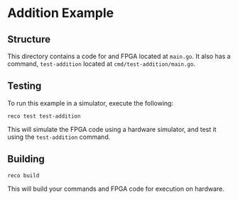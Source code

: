 # Addition Example

## Structure

This directory contains a code for and FPGA located at `main.go`. It also has a
command, `test-addition` located at `cmd/test-addition/main.go`.

## Testing

To run this example in a simulator, execute the following:

```
reco test test-addition
```

This will simulate the FPGA code using a hardware simulator, and test it
using the `test-addition` command.

## Building

```
reco build
```

This will build your commands and FPGA code for execution on hardware.
